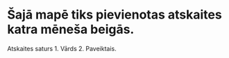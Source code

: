 # **Šajā mapē tiks pievienotas atskaites katra mēneša beigās.**
Atskaites saturs 1. Vārds 2. Paveiktais.
